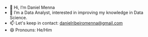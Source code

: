 - 👋 Hi, I’m Daniel Menna
- 👀 I’m a Data Analyst, interested in improving my knowledge in Data Science.
- 📫 Let's keep in contact: danielribeiromenna@gmail.com
- 😄 Pronouns: He/Him

<!---
daniel-menna/daniel-menna is a ✨ special ✨ repository because its `README.md` (this file) appears on your GitHub profile.
You can click the Preview link to take a look at your changes.
--->
